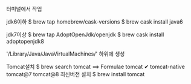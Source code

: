터미널에서 작업

jdk6이하
$ brew tap homebrew/cask-versions
$ brew cask install java6

jdk7이상
$ brew tap AdoptOpenJdk/openjdk
$ brew cask install adoptopenjdk8

'/Library/Java/JavaVirtualMachines/' 하위에 생성


Tomcat설치
$ brew search tomcat
==> Formulae
tomcat ✔            tomcat-native       tomcat@7            tomcat@8
최신버전 설치
$ brew install tomcat
